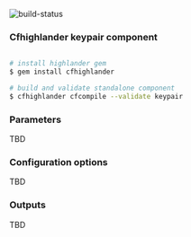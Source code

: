 ![build-status](https://travis-ci.com/theonestack/hl-component-keypair.svg?branch=master)

### Cfhighlander keypair component

```bash

# install highlander gem
$ gem install cfhighlander

# build and validate standalone component
$ cfhighlander cfcompile --validate keypair

```


### Parameters

TBD

### Configuration options

TBD

### Outputs

TBD
